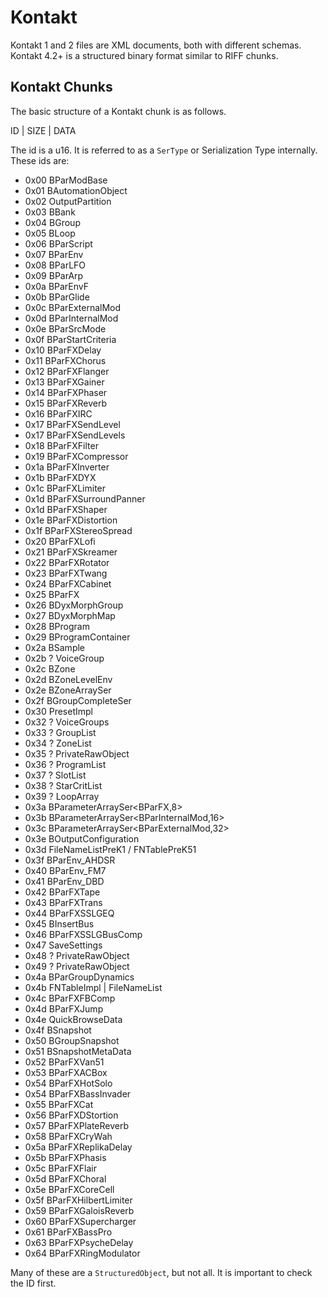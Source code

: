 # Kontakt

Kontakt 1 and 2 files are XML documents, both with different schemas. Kontakt 4.2+ is a structured binary format similar to RIFF chunks.

## Kontakt Chunks

The basic structure of a Kontakt chunk is as follows.

ID | SIZE | DATA

The id is a u16. It is referred to as a `SerType` or Serialization Type internally. These ids are:

- 0x00 BParModBase
- 0x01 BAutomationObject
- 0x02 OutputPartition
- 0x03 BBank
- 0x04 BGroup
- 0x05 BLoop
- 0x06 BParScript
- 0x07 BParEnv
- 0x08 BParLFO
- 0x09 BParArp
- 0x0a BParEnvF
- 0x0b BParGlide
- 0x0c BParExternalMod
- 0x0d BParInternalMod
- 0x0e BParSrcMode
- 0x0f BParStartCriteria
- 0x10 BParFXDelay
- 0x11 BParFXChorus
- 0x12 BParFXFlanger
- 0x13 BParFXGainer
- 0x14 BParFXPhaser
- 0x15 BParFXReverb
- 0x16 BParFXIRC
- 0x17 BParFXSendLevel
- 0x17 BParFXSendLevels
- 0x18 BParFXFilter
- 0x19 BParFXCompressor
- 0x1a BParFXInverter
- 0x1b BParFXDYX
- 0x1c BParFXLimiter
- 0x1d BParFXSurroundPanner
- 0x1d BParFXShaper
- 0x1e BParFXDistortion
- 0x1f BParFXStereoSpread
- 0x20 BParFXLofi
- 0x21 BParFXSkreamer
- 0x22 BParFXRotator
- 0x23 BParFXTwang
- 0x24 BParFXCabinet
- 0x25 BParFX
- 0x26 BDyxMorphGroup
- 0x27 BDyxMorphMap
- 0x28 BProgram
- 0x29 BProgramContainer
- 0x2a BSample
- 0x2b ? VoiceGroup
- 0x2c BZone
- 0x2d BZoneLevelEnv
- 0x2e BZoneArraySer
- 0x2f BGroupCompleteSer
- 0x30 PresetImpl
- 0x32 ? VoiceGroups
- 0x33 ? GroupList
- 0x34 ? ZoneList
- 0x35 ? PrivateRawObject
- 0x36 ? ProgramList
- 0x37 ? SlotList
- 0x38 ? StarCritList
- 0x39 ? LoopArray
- 0x3a BParameterArraySer<BParFX,8>
- 0x3b BParameterArraySer<BParInternalMod,16>
- 0x3c BParameterArraySer<BParExternalMod,32>
- 0x3e BOutputConfiguration
- 0x3d FileNameListPreK1 / FNTablePreK51
- 0x3f BParEnv_AHDSR
- 0x40 BParEnv_FM7
- 0x41 BParEnv_DBD
- 0x42 BParFXTape
- 0x43 BParFXTrans
- 0x44 BParFXSSLGEQ
- 0x45 BInsertBus
- 0x46 BParFXSSLGBusComp
- 0x47 SaveSettings
- 0x48 ? PrivateRawObject
- 0x49 ? PrivateRawObject
- 0x4a BParGroupDynamics
- 0x4b FNTableImpl | FileNameList
- 0x4c BParFXFBComp
- 0x4d BParFXJump
- 0x4e QuickBrowseData
- 0x4f BSnapshot
- 0x50 BGroupSnapshot
- 0x51 BSnapshotMetaData
- 0x52 BParFXVan51
- 0x53 BParFXACBox
- 0x54 BParFXHotSolo
- 0x54 BParFXBassInvader
- 0x55 BParFXCat
- 0x56 BParFXDStortion
- 0x57 BParFXPlateReverb
- 0x58 BParFXCryWah
- 0x5a BParFXReplikaDelay
- 0x5b BParFXPhasis
- 0x5c BParFXFlair
- 0x5d BParFXChoral
- 0x5e BParFXCoreCell
- 0x5f BParFXHilbertLimiter
- 0x59 BParFXGaloisReverb
- 0x60 BParFXSupercharger
- 0x61 BParFXBassPro
- 0x63 BParFXPsycheDelay
- 0x64 BParFXRingModulator

Many of these are a `StructuredObject`, but not all. It is important to check the ID first.
